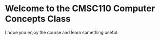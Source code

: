 <h1> Welcome to the CMSC110 Computer Concepts Class </h1>


<p> I hope you enjoy the course and learn something useful. </p>
